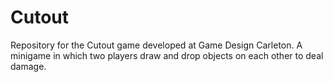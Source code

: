 # Cutout
 Repository for the Cutout game developed at Game Design Carleton.
 A minigame in which two players draw and drop objects on each other to deal damage.
